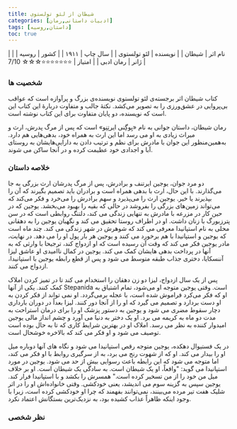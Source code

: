 ```yaml
---
title: شیطان از لئو تولستوی
categories: [ادبیات داستانی,رمان]
tags: [داستان,روسیه]
toc: true
---
```


| نام اثر | شیطان |
| نویسنده | لئو تولستوی |
| سال چاپ | ۱۹۱۱  |
| کشور | روسیه  |
| ژانر | رمان ادبی  |
| امتیاز | ⭐⭐⭐⭐⭐⭐⭐☆☆☆ 7/10  |

### شخصیت ها

کتاب شیطان اثر برجسته‌ی لئو تولستوی نویسنده‌ی بزرگ و پرآوازه است که عواقب بی‌پروایی در عشق‌ورزی را به تصویر می‌کشد. نکتۀ جالب و متفاوت دربارۀ این کتاب این است که نویسنده، دو پایان متفاوت برای این کتاب نوشته است.

رمان شیطان، داستان جوانی به نام «یِوگِنی ایرتِنِو» است که پس از مرگ پدرش، ارث و میراث زیادی به او می رسد اما این ارث به همراه خود، بدهی‌هایی هم دارد. به‌همین‌منظور این جوان با مادرش برای نظم و ترتیب دادن به دارایی‌هایشان به روستای آبا و اجدادی خود عظیمت کرده و در آنجا ساکن می شوند.

### خلاصه داستان
دو مرد جوان، یوجین ایرتنف و برادرش، پس از مرگ پدرشان ارث بزرگی به جا می‌گذارند. با این حال، ارث با بدهی همراه است و برادران باید تصمیم بگیرند که آن را بپذیرند یا خیر. یوجین ارث را می‌پذیرد و سهم برادرش را می‌خرد و فکر می‌کند که می‌تواند زمین‌های بزرگی را بفروشد در حالی که بقیه را بهبود می‌بخشد. یوجین که در حین کار در مزرعه با مادرش به تنهایی زندگی می کند، دلتنگ روابطی است که در سن پترزبورگ با زنان داشت. او در اطراف روستا تحقیق می کند و نگهبان یوجین را به دهقانی محلی به نام استپانیدا معرفی می کند که شوهرش در شهر زندگی می کند. چند ماه است که یوجین و استپانیدا با هم برخورد می کنند و یوجین هر بار پول او را می دهد. در نهایت، مادر یوجین فکر می کند که وقت آن رسیده است که او ازدواج کند، ترجیحا با وارثی که به آنها در پرداخت بدهی هایشان کمک می کند. یوجین در کمال ناامیدی او عاشق لیزا آننسکایا، دختری جذاب طبقه متوسط ​​می شود و پس از قطع رابطه یوجین با استپانیدا، ازدواج می کنند.

پس از یک سال ازدواج، لیزا دو زن دهقان را استخدام می کند تا در تمیز کردن املاک کمک کنند. یکی از آنها Stepanida است. وقتی یوجین متوجه او می‌شود، تمام اشتیاق به او که فکر می‌کرد فراموش شده است، با عجله برمی‌گردد. او نمی تواند از فکر کردن به او دست بردارد و تصمیم می گیرد که او را از آنجا دور کنند. لیزا بعداً در دوران بارداری دچار سقوط مضری می شود و یوجین به دستور پزشک او را برای درمان استراحت به مدت دو ماه به کریمه می برد. او یک دختر به دنیا می آورد و چشم انداز مالی یوجین امیدوار کننده به نظر می رسد. املاک او در بهترین شرایط کاری که تا به حال بوده است توصیف می شود و او فکر می کند که بالاخره خوشحال است.

در یک فستیوال دهکده، یوجین متوجه رقص استپانیدا می شود و نگاه های آنها دوباره میل او را بیدار می کند. او که از شهوت رنج می برد، به از سرگیری روابط با او فکر می کند، اما متوجه می شود که این رابطه باعث رسوایی بیش از حد می شود. یوجین در مورد استپانیدا می گوید: "واقعاً، او یک شیطان است. به سادگی یک شیطان است. او بر خلاف میل من خود را از من تسخیر کرده است." همسرش را بکشد و با استپانیدا فرار کند. یوجین سپس به گزینه سوم می اندیشد، یعنی خودکشی. وقتی خانواده‌اش او را در اثر شلیک هفت تیر مرده می‌بینند، نمی‌توانند بفهمند که چرا او خودکشی کرده است، زیرا با وجود اینکه ظاهراً عذاب کشیده بود، به نزدیک‌ترین بستگانش اعتماد نکرد.

### نظر شخصی

